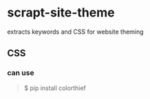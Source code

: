 # scrapt-site-theme

extracts keywords and CSS for website theming

## CSS

### can use

> $ pip install colorthief
